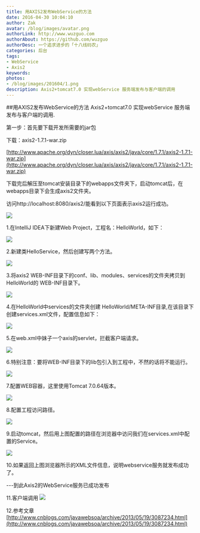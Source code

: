 ```yaml
---
title: 用AXIS2发布WebService的方法
date: 2016-04-30 10:04:10 
author: Zak
avatar: /blog/images/avatar.png
authorLink: http://www.wuzguo.com
authorAbout: https://github.com/wuzguo
authorDesc: 一个追求进步的「十八线码农」
categories: 后台
tags: 
- WebService
- Axis2
keywords:
photos:
- /blog/images/201604/1.png
description: Axis2+tomcat7.0 实现webService 服务端发布与客户端的调用
---
```


##用AXIS2发布WebService的方法
Axis2+tomcat7.0 实现webService 服务端发布与客户端的调用.

第一步：首先要下载开发所需要的jar包

下载：axis2-1.7.1-war.zip

[http://www.apache.org/dyn/closer.lua/axis/axis2/java/core/1.7.1/axis2-1.7.1-war.zip](http://www.apache.org/dyn/closer.lua/axis/axis2/java/core/1.7.1/axis2-1.7.1-war.zip)

下载完后解压至tomcat安装目录下的webapps文件夹下，启动tomcat后，在webapps目录下会生成axis2文件夹。

访问http://localhost:8080/axis2/能看到以下页面表示axis2运行成功。</br>

![](/images/201604/11.png)

1.在IntelliJ IDEA下新建Web Project，工程名：HelloWorld，如下：

![](/images/201604/1.png)

2.新建类HelloService，然后创建写两个方法。

![](/images/201604/2.png)

3.将axis2 WEB-INF目录下的conf、lib、modules、services的文件夹拷贝到HelloWorld的 WEB-INF目录下。

![](/images/201604/3.png)

4.在HelloWorld中services的文件夹创建 HelloWorld/META-INF目录,在该目录下创建services.xml文件，配置信息如下：

![](/images/201604/4.png)

5.在web.xml中妹子一个axis的servlet，拦截客户端请求。

![](/images/201604/5.png)

6.特别注意：要将WEB-INF目录下的lib包引入到工程中，不然的话将不能运行。

![](/images/201604/6.png)

7.配置WEB容器，这里使用Tomcat 7.0.64版本。

![](/images/201604/8.png)

8.配置工程访问路径。

![](/images/201604/9.png)

9.启动tomcat，然后用上图配置的路径在浏览器中访问我们在services.xml中配置的Service。

![](/images/201604/10.png)

10.如果返回上图浏览器所示的XML文件信息，说明webservice服务就发布成功了。




---到此Axis2的WebService服务已成功发布



11.客户端调用
![](/images/201604/12.png)



12.参考文章 [http://www.cnblogs.com/javawebsoa/archive/2013/05/19/3087234.html](http://www.cnblogs.com/javawebsoa/archive/2013/05/19/3087234.html)